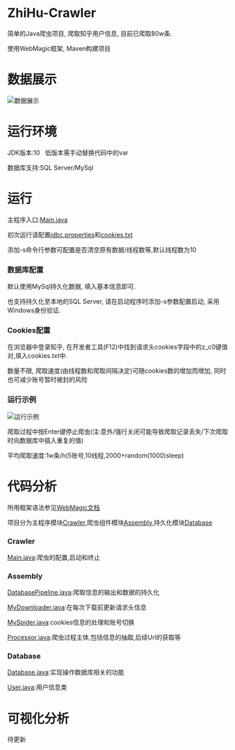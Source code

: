 # ZhiHu-Crawler
简单的Java爬虫项目, 爬取知乎用户信息, 目前已爬取80w条.

使用WebMagic框架, Maven构建项目

# 数据展示
![数据展示](https://github.com/Sword-And-Rose/ZhiHu-Crawler/blob/master/img/%E6%95%B0%E6%8D%AE%E5%B1%95%E7%A4%BA.png)

# 运行环境
JDK版本:10   低版本需手动替换代码中的var

数据库支持:SQL Server/MySql

# 运行
主程序入口:[Main.java](https://github.com/Sword-And-Rose/ZhiHu-Crawler/blob/master/src/main/java/Crawler/Main.java)

初次运行请配置[jdbc.properties](https://github.com/Sword-And-Rose/ZhiHu-Crawler/blob/master/config/jdbc.properties)和[cookies.txt](https://github.com/Sword-And-Rose/ZhiHu-Crawler/blob/master/config/cookies.txt)

添加-s命令行参数可配置是否清空原有数据/线程数等,默认线程数为10

### 数据库配置
默认使用MySql持久化数据, 填入基本信息即可.

也支持持久化至本地的SQL Server, 请在启动程序时添加-s参数配置启动, 采用Windows身份验证.

### Cookies配置
在浏览器中登录知乎, 在开发者工具(F12)中找到请求头cookies字段中的z_c0键值对,填入cookies.txt中.

数量不限, 爬取速度(由线程数和爬取间隔决定)可随cookies数的增加而增加, 同时也可减少账号暂时被封的风险

### 运行示例
![运行示例](https://github.com/Sword-And-Rose/ZhiHu-Crawler/blob/master/img/%E8%BF%90%E8%A1%8C%E7%A4%BA%E4%BE%8B.png)

爬取过程中按Enter键停止爬虫(注:意外/强行关闭可能导致爬取记录丢失/下次爬取时向数据库中插入重复的值)

平均爬取速度:1w条/h(5账号,10线程,2000+random(1000)sleep)

# 代码分析
所用框架语法参见[WebMagic文档](http://webmagic.io/docs/zh/)

项目分为主程序模块[Crawler](https://github.com/Sword-And-Rose/ZhiHu-Crawler/tree/master/src/main/java/Crawler),爬虫组件模块[Assembly](https://github.com/Sword-And-Rose/ZhiHu-Crawler/tree/master/src/main/java/Assembly),持久化模块[Database](https://github.com/Sword-And-Rose/ZhiHu-Crawler/tree/master/src/main/java/Database)

### Crawler
[Main.java](https://github.com/Sword-And-Rose/ZhiHu-Crawler/blob/master/src/main/java/Crawler/Main.java):爬虫的配置,启动和终止

### Assembly
[DatabasePipeline.java](https://github.com/Sword-And-Rose/ZhiHu-Crawler/blob/master/src/main/java/Assembly/DatabasePipeline.java):爬取信息的输出和数据的持久化

[MyDownloader.java](https://github.com/Sword-And-Rose/ZhiHu-Crawler/blob/master/src/main/java/Assembly/MyDownloader.java):在每次下载前更新请求头信息

[MySpider.java](https://github.com/Sword-And-Rose/ZhiHu-Crawler/blob/master/src/main/java/Assembly/MySpider.java):cookies信息的处理和账号切换

[Processor,java](https://github.com/Sword-And-Rose/ZhiHu-Crawler/blob/master/src/main/java/Assembly/Processor.java):爬虫过程主体,包括信息的抽取,后续Url的获取等

### Database
[Database.java](https://github.com/Sword-And-Rose/ZhiHu-Crawler/blob/master/src/main/java/Database/Database.java):实现操作数据库相关的功能

[User.java](https://github.com/Sword-And-Rose/ZhiHu-Crawler/blob/master/src/main/java/Database/User.java):用户信息类

# 可视化分析
待更新
